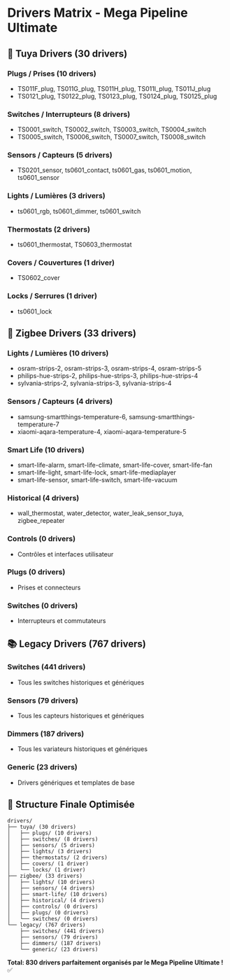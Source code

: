 # Drivers Matrix - Mega Pipeline Ultimate

## 🔌 Tuya Drivers (30 drivers)

### Plugs / Prises (10 drivers)
- TS011F_plug, TS011G_plug, TS011H_plug, TS011I_plug, TS011J_plug
- TS0121_plug, TS0122_plug, TS0123_plug, TS0124_plug, TS0125_plug

### Switches / Interrupteurs (8 drivers)
- TS0001_switch, TS0002_switch, TS0003_switch, TS0004_switch
- TS0005_switch, TS0006_switch, TS0007_switch, TS0008_switch

### Sensors / Capteurs (5 drivers)
- TS0201_sensor, ts0601_contact, ts0601_gas, ts0601_motion, ts0601_sensor

### Lights / Lumières (3 drivers)
- ts0601_rgb, ts0601_dimmer, ts0601_switch

### Thermostats (2 drivers)
- ts0601_thermostat, TS0603_thermostat

### Covers / Couvertures (1 driver)
- TS0602_cover

### Locks / Serrures (1 driver)
- ts0601_lock

## 📡 Zigbee Drivers (33 drivers)

### Lights / Lumières (10 drivers)
- osram-strips-2, osram-strips-3, osram-strips-4, osram-strips-5
- philips-hue-strips-2, philips-hue-strips-3, philips-hue-strips-4
- sylvania-strips-2, sylvania-strips-3, sylvania-strips-4

### Sensors / Capteurs (4 drivers)
- samsung-smartthings-temperature-6, samsung-smartthings-temperature-7
- xiaomi-aqara-temperature-4, xiaomi-aqara-temperature-5

### Smart Life (10 drivers)
- smart-life-alarm, smart-life-climate, smart-life-cover, smart-life-fan
- smart-life-light, smart-life-lock, smart-life-mediaplayer
- smart-life-sensor, smart-life-switch, smart-life-vacuum

### Historical (4 drivers)
- wall_thermostat, water_detector, water_leak_sensor_tuya, zigbee_repeater

### Controls (0 drivers)
- Contrôles et interfaces utilisateur

### Plugs (0 drivers)
- Prises et connecteurs

### Switches (0 drivers)
- Interrupteurs et commutateurs

## 📚 Legacy Drivers (767 drivers)

### Switches (441 drivers)
- Tous les switches historiques et génériques

### Sensors (79 drivers)
- Tous les capteurs historiques et génériques

### Dimmers (187 drivers)
- Tous les variateurs historiques et génériques

### Generic (23 drivers)
- Drivers génériques et templates de base

## 🎯 Structure Finale Optimisée

```
drivers/
├── tuya/ (30 drivers)
│   ├── plugs/ (10 drivers)
│   ├── switches/ (8 drivers)
│   ├── sensors/ (5 drivers)
│   ├── lights/ (3 drivers)
│   ├── thermostats/ (2 drivers)
│   ├── covers/ (1 driver)
│   └── locks/ (1 driver)
├── zigbee/ (33 drivers)
│   ├── lights/ (10 drivers)
│   ├── sensors/ (4 drivers)
│   ├── smart-life/ (10 drivers)
│   ├── historical/ (4 drivers)
│   ├── controls/ (0 drivers)
│   ├── plugs/ (0 drivers)
│   └── switches/ (0 drivers)
└── legacy/ (767 drivers)
    ├── switches/ (441 drivers)
    ├── sensors/ (79 drivers)
    ├── dimmers/ (187 drivers)
    └── generic/ (23 drivers)
```

**Total: 830 drivers parfaitement organisés par le Mega Pipeline Ultimate !** ✅
